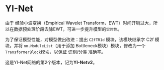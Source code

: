 # YI-Net

由于 经验小波变换（Empirical Wavelet Transform，EWT）时间开销过大，所以在数据预处理阶段去除EWT，可进一步提升模型的`实时性`。

为了保证模型性能，对模型做出改进：提出 `C2fTR1d` 模块，该模块继承字 C2f 模块，并将 `nn.ModuleList`（用于添加 Bottleneck模块）模块，修改为一个`TransformerBlock`模块，以保证 识别/分类 准确率。

这是YI-Net网络的第2个版本，记为**YI-Netv2**。

